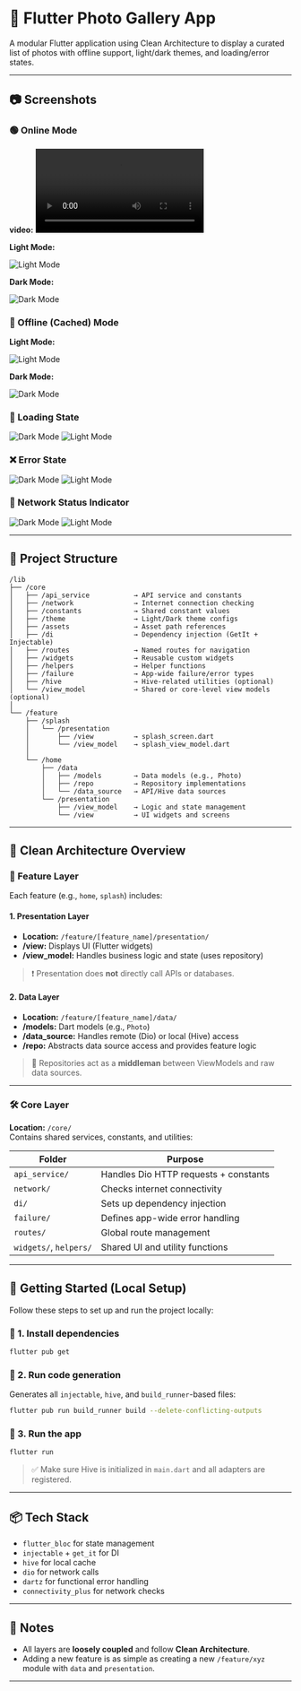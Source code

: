 # 📸 Flutter Photo Gallery App

A modular Flutter application using Clean Architecture to display a curated list of photos with offline support, light/dark themes, and loading/error states.

---

## 📷 Screenshots

### 🟢 Online Mode

**video:**
![Light Mode](assets/screenshots/Screen_recording_20250726_195918.mp4)

**Light Mode:**

![Light Mode](assets/screenshots/online_light_mode.png)

**Dark Mode:**

![Dark Mode](assets/screenshots/online_dark_mode.png)

### 🔴 Offline (Cached) Mode

**Light Mode:**

![Light Mode](assets/screenshots/offline_light_mode.png)

**Dark Mode:**

![Dark Mode](assets/screenshots/offline-dark_mode.png)

### 🔄 Loading State

![Dark Mode](assets/screenshots/loading_indicator_dark.png)
![Light Mode](assets/screenshots/loading_indicator_light.png)

### ❌ Error State

![Dark Mode](assets/screenshots/error_handler_dark.png)
![Light Mode](assets/screenshots/error_handler_light.png)

### 📡 Network Status Indicator

![Dark Mode](assets/screenshots/network_indicator.png)
![Light Mode](assets/screenshots/network_indicator_light.png)

---

## 🧱 Project Structure

```
/lib
├── /core
│   ├── /api_service           → API service and constants
│   ├── /network               → Internet connection checking
│   ├── /constants             → Shared constant values
│   ├── /theme                 → Light/Dark theme configs
│   ├── /assets                → Asset path references
│   ├── /di                    → Dependency injection (GetIt + Injectable)
│   ├── /routes                → Named routes for navigation
│   ├── /widgets               → Reusable custom widgets
│   ├── /helpers               → Helper functions
│   ├── /failure               → App-wide failure/error types
│   ├── /hive                  → Hive-related utilities (optional)
│   └── /view_model            → Shared or core-level view models (optional)
│
└── /feature
    ├── /splash
    │   └── /presentation
    │       ├── /view          → splash_screen.dart
    │       └── /view_model    → splash_view_model.dart
    │
    └── /home
        ├── /data
        │   ├── /models        → Data models (e.g., Photo)
        │   ├── /repo          → Repository implementations
        │   └── /data_source   → API/Hive data sources
        └── /presentation
            ├── /view_model    → Logic and state management
            └── /view          → UI widgets and screens
```

---

## 🧠 Clean Architecture Overview

### 🧩 Feature Layer

Each feature (e.g., `home`, `splash`) includes:

#### 1. Presentation Layer
- **Location:** `/feature/[feature_name]/presentation/`
- **/view:** Displays UI (Flutter widgets)
- **/view_model:** Handles business logic and state (uses repository)

> ❗ Presentation does **not** directly call APIs or databases.

#### 2. Data Layer
- **Location:** `/feature/[feature_name]/data/`
- **/models:** Dart models (e.g., `Photo`)
- **/data_source:** Handles remote (Dio) or local (Hive) access
- **/repo:** Abstracts data source access and provides feature logic

> 🧠 Repositories act as a **middleman** between ViewModels and raw data sources.

---

### 🛠 Core Layer

**Location:** `/core/`  
Contains shared services, constants, and utilities:

| Folder             | Purpose                                 |
|--------------------|------------------------------------------|
| `api_service/`      | Handles Dio HTTP requests + constants   |
| `network/`          | Checks internet connectivity            |
| `di/`               | Sets up dependency injection            |
| `failure/`          | Defines app-wide error handling         |
| `routes/`           | Global route management                 |
| `widgets/`, `helpers/` | Shared UI and utility functions     |

---

## 🚀 Getting Started (Local Setup)

Follow these steps to set up and run the project locally:

### 🔹 1. Install dependencies

```bash
flutter pub get
```

### 🔹 2. Run code generation

Generates all `injectable`, `hive`, and `build_runner`-based files:

```bash
flutter pub run build_runner build --delete-conflicting-outputs
```

### 🔹 3. Run the app

```bash
flutter run
```

> ✅ Make sure Hive is initialized in `main.dart` and all adapters are registered.

---

## 📦 Tech Stack

- `flutter_bloc` for state management
- `injectable` + `get_it` for DI
- `hive` for local cache
- `dio` for network calls
- `dartz` for functional error handling
- `connectivity_plus` for network checks

---

## 📌 Notes

- All layers are **loosely coupled** and follow **Clean Architecture**.
- Adding a new feature is as simple as creating a new `/feature/xyz` module with `data` and `presentation`.

---
